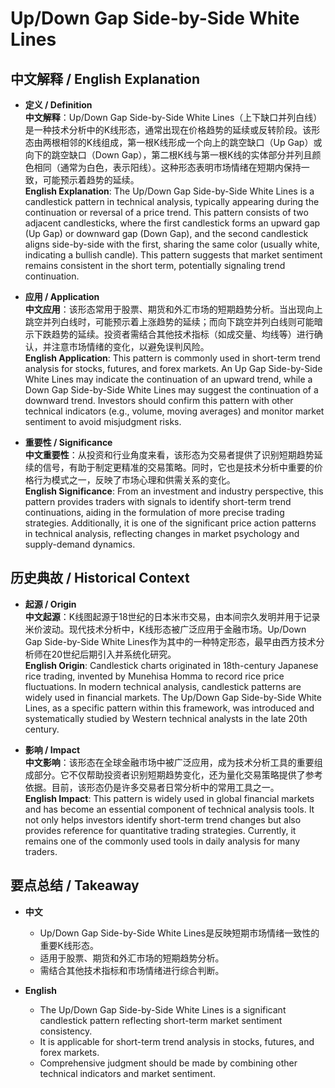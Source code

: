 # Up/Down Gap Side-by-Side White Lines

## 中文解释 / English Explanation

* **定义 / Definition**  
  **中文解释**：Up/Down Gap Side-by-Side White Lines（上下缺口并列白线）是一种技术分析中的K线形态，通常出现在价格趋势的延续或反转阶段。该形态由两根相邻的K线组成，第一根K线形成一个向上的跳空缺口（Up Gap）或向下的跳空缺口（Down Gap），第二根K线与第一根K线的实体部分并列且颜色相同（通常为白色，表示阳线）。这种形态表明市场情绪在短期内保持一致，可能预示着趋势的延续。  
  **English Explanation**: The Up/Down Gap Side-by-Side White Lines is a candlestick pattern in technical analysis, typically appearing during the continuation or reversal of a price trend. This pattern consists of two adjacent candlesticks, where the first candlestick forms an upward gap (Up Gap) or downward gap (Down Gap), and the second candlestick aligns side-by-side with the first, sharing the same color (usually white, indicating a bullish candle). This pattern suggests that market sentiment remains consistent in the short term, potentially signaling trend continuation.

* **应用 / Application**  
  **中文应用**：该形态常用于股票、期货和外汇市场的短期趋势分析。当出现向上跳空并列白线时，可能预示着上涨趋势的延续；而向下跳空并列白线则可能暗示下跌趋势的延续。投资者需结合其他技术指标（如成交量、均线等）进行确认，并注意市场情绪的变化，以避免误判风险。  
  **English Application**: This pattern is commonly used in short-term trend analysis for stocks, futures, and forex markets. An Up Gap Side-by-Side White Lines may indicate the continuation of an upward trend, while a Down Gap Side-by-Side White Lines may suggest the continuation of a downward trend. Investors should confirm this pattern with other technical indicators (e.g., volume, moving averages) and monitor market sentiment to avoid misjudgment risks.

* **重要性 / Significance**  
  **中文重要性**：从投资和行业角度来看，该形态为交易者提供了识别短期趋势延续的信号，有助于制定更精准的交易策略。同时，它也是技术分析中重要的价格行为模式之一，反映了市场心理和供需关系的变化。  
  **English Significance**: From an investment and industry perspective, this pattern provides traders with signals to identify short-term trend continuations, aiding in the formulation of more precise trading strategies. Additionally, it is one of the significant price action patterns in technical analysis, reflecting changes in market psychology and supply-demand dynamics.

## 历史典故 / Historical Context

* **起源 / Origin**  
  **中文起源**：K线图起源于18世纪的日本米市交易，由本间宗久发明并用于记录米价波动。现代技术分析中，K线形态被广泛应用于金融市场。Up/Down Gap Side-by-Side White Lines作为其中的一种特定形态，最早由西方技术分析师在20世纪后期引入并系统化研究。  
  **English Origin**: Candlestick charts originated in 18th-century Japanese rice trading, invented by Munehisa Homma to record rice price fluctuations. In modern technical analysis, candlestick patterns are widely used in financial markets. The Up/Down Gap Side-by-Side White Lines, as a specific pattern within this framework, was introduced and systematically studied by Western technical analysts in the late 20th century.

* **影响 / Impact**  
  **中文影响**：该形态在全球金融市场中被广泛应用，成为技术分析工具的重要组成部分。它不仅帮助投资者识别短期趋势变化，还为量化交易策略提供了参考依据。目前，该形态仍是许多交易者日常分析中的常用工具之一。  
  **English Impact**: This pattern is widely used in global financial markets and has become an essential component of technical analysis tools. It not only helps investors identify short-term trend changes but also provides reference for quantitative trading strategies. Currently, it remains one of the commonly used tools in daily analysis for many traders.

## 要点总结 / Takeaway

* **中文**  
  - Up/Down Gap Side-by-Side White Lines是反映短期市场情绪一致性的重要K线形态。  
  - 适用于股票、期货和外汇市场的短期趋势分析。  
  - 需结合其他技术指标和市场情绪进行综合判断。

* **English**  
  - The Up/Down Gap Side-by-Side White Lines is a significant candlestick pattern reflecting short-term market sentiment consistency.  
  - It is applicable for short-term trend analysis in stocks, futures, and forex markets.  
  - Comprehensive judgment should be made by combining other technical indicators and market sentiment.